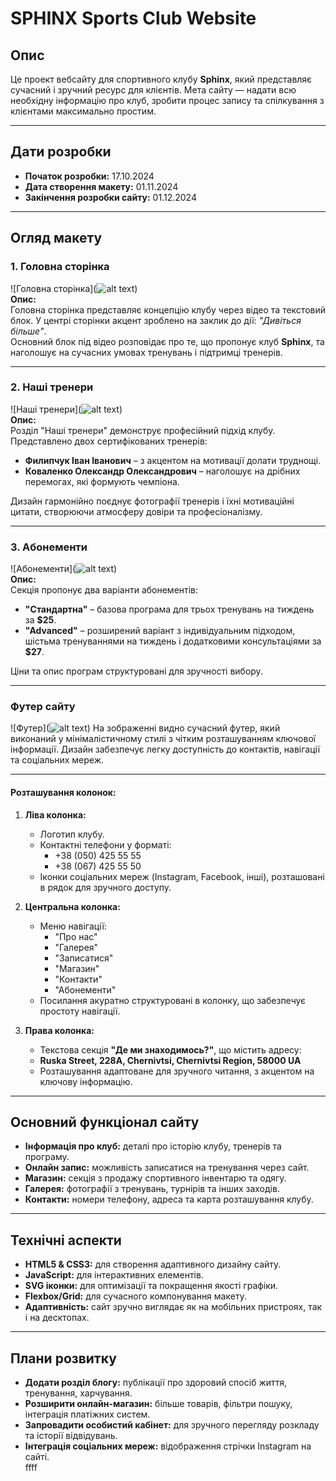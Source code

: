 # SPHINX Sports Club Website

## Опис
Це проект вебсайту для спортивного клубу **Sphinx**, який представляє сучасний і зручний ресурс для клієнтів. Мета сайту — надати всю необхідну інформацію про клуб, зробити процес запису та спілкування з клієнтами максимально простим.

---

## Дати розробки
- **Початок розробки:** 17.10.2024  
- **Дата створення макету:** 01.11.2024  
- **Закінчення розробки сайту:** 01.12.2024  

---

## Огляд макету

### 1. Головна сторінка
![Головна сторінка](![alt text](image-1.png))  
**Опис:**  
Головна сторінка представляє концепцію клубу через відео та текстовий блок. У центрі сторінки акцент зроблено на заклик до дії: *"Дивіться більше"*.  
Основний блок під відео розповідає про те, що пропонує клуб **Sphinx**, та наголошує на сучасних умовах тренувань і підтримці тренерів.

---

### 2. Наші тренери
![Наші тренери](![alt text](image-2.png))  
**Опис:**  
Розділ "Наші тренери" демонструє професійний підхід клубу. Представлено двох сертифікованих тренерів:  
- **Филипчук Іван Іванович** – з акцентом на мотивації долати труднощі.  
- **Коваленко Олександр Олександрович** – наголошує на дрібних перемогах, які формують чемпіона.  

Дизайн гармонійно поєднує фотографії тренерів і їхні мотиваційні цитати, створюючи атмосферу довіри та професіоналізму.

---

### 3. Абонементи
![Абонементи](![alt text](image-3.png))  
**Опис:**  
Секція пропонує два варіанти абонементів:  
- **"Стандартна"** – базова програма для трьох тренувань на тиждень за **$25**.  
- **"Advanced"** – розширений варіант з індивідуальним підходом, шістьма тренуваннями на тиждень і додатковими консультаціями за **$27**.  

Ціни та опис програм структуровані для зручності вибору.

---
### Футер сайту
![Футер](![alt text](image-4.png)) 
На зображенні видно сучасний футер, який виконаний у мінімалістичному стилі з чітким розташуванням ключової інформації. Дизайн забезпечує легку доступність до контактів, навігації та соціальних мереж.

---

#### Розташування колонок:

1. **Ліва колонка:**
   - Логотип клубу.
   - Контактні телефони у форматі:
     - +38 (050) 425 55 55
     - +38 (067) 425 55 50
   - Іконки соціальних мереж (Instagram, Facebook, інші), розташовані в рядок для зручного доступу.

2. **Центральна колонка:**
   - Меню навігації:
     - "Про нас"
     - "Галерея"
     - "Записатися"
     - "Магазин"
     - "Контакти"
     - "Абонементи"
   - Посилання акуратно структуровані в колонку, що забезпечує простоту навігації.

3. **Права колонка:**
   - Текстова секція **"Де ми знаходимось?"**, що містить адресу:
   - **Ruska Street, 228A, Chernivtsi, Chernivtsi Region, 58000 UA**
   - Розташування адаптоване для зручного читання, з акцентом на ключову інформацію.

---

## Основний функціонал сайту
- **Інформація про клуб:** деталі про історію клубу, тренерів та програму.
- **Онлайн запис:** можливість записатися на тренування через сайт.
- **Магазин:** секція з продажу спортивного інвентарю та одягу.
- **Галерея:** фотографії з тренувань, турнірів та інших заходів.
- **Контакти:** номери телефону, адреса та карта розташування клубу.

---

## Технічні аспекти
- **HTML5 & CSS3:** для створення адаптивного дизайну сайту.  
- **JavaScript:** для інтерактивних елементів.  
- **SVG іконки:** для оптимізації та покращення якості графіки.  
- **Flexbox/Grid:** для сучасного компонування макету.  
- **Адаптивність:** сайт зручно виглядає як на мобільних пристроях, так і на десктопах.  

---

## Плани розвитку
- **Додати розділ блогу:** публікації про здоровий спосіб життя, тренування, харчування.  
- **Розширити онлайн-магазин:** більше товарів, фільтри пошуку, інтеграція платіжних систем.  
- **Запровадити особистий кабінет:** для зручного перегляду розкладу та історії відвідувань.  
- **Інтеграція соціальних мереж:** відображення стрічки Instagram на сайті.  
ffff
